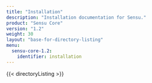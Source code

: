```yaml
---
title: "Installation"
description: "Installation documentation for Sensu."
product: "Sensu Core"
version: "1.2"
weight: 30
layout: "base-for-directory-listing"
menu:
  sensu-core-1.2:
    identifier: installation
---
```


{{< directoryListing >}}
